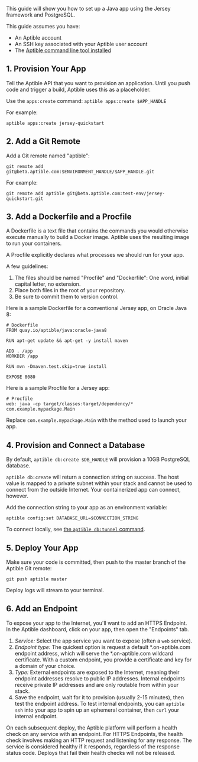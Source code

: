 This guide will show you how to set up a Java app using the Jersey framework and PostgreSQL.

This guide assumes you have:

- An Aptible account
- An SSH key associated with your Aptible user account
- The [Aptible command line tool installed](/topics/cli/how-to-install-cli)

## 1. Provision Your App

Tell the Aptible API that you want to provision an application. Until you push code and trigger a build, Aptible uses this as a placeholder.

Use the `apps:create` command: `aptible apps:create $APP_HANDLE`

For example:

    aptible apps:create jersey-quickstart

## 2. Add a Git Remote

Add a Git remote named "aptible":

    git remote add git@beta.aptible.com:$ENVIRONMENT_HANDLE/$APP_HANDLE.git

For example:

    git remote add aptible git@beta.aptible.com:test-env/jersey-quickstart.git

## 3. Add a Dockerfile and a Procfile

A Dockerfile is a text file that contains the commands you would otherwise execute manually to build a Docker image. Aptible uses the resulting image to run your containers.

A Procfile explicitly declares what processes we should run for your app.

A few guidelines:

1. The files should be named "Procfile" and "Dockerfile": One word, initial capital letter, no extension.
2. Place both files in the root of your repository.
3. Be sure to commit them to version control.

Here is a sample Dockerfile for a conventional Jersey app, on Oracle Java 8:

    # Dockerfile
    FROM quay.io/aptible/java:oracle-java8

    RUN apt-get update && apt-get -y install maven

    ADD . /app
    WORKDIR /app

    RUN mvn -Dmaven.test.skip=true install

    EXPOSE 8080

Here is a sample Procfile for a Jersey app:

    # Procfile
    web: java -cp target/classes:target/dependency/* com.example.mypackage.Main

Replace `com.example.mypackage.Main` with the method used to launch your app.

## 4. Provision and Connect a Database

By default, `aptible db:create $DB_HANDLE` will provision a 10GB PostgreSQL database.

`aptible db:create` will return a connection string on success. The host value is mapped to a private subnet within your stack and cannot be used to connect from the outside Internet. Your containerized app can connect, however.

Add the connection string to your app as an environment variable:

    aptible config:set DATABASE_URL=$CONNECTION_STRING

To connect locally, see [the `aptible db:tunnel` command](/topics/cli/how-to-connect-to-database-from-outside/).

## 5. Deploy Your App

Make sure your code is committed, then push to the master branch of the Aptible Git remote:

    git push aptible master

Deploy logs will stream to your terminal.

## 6. Add an Endpoint

To expose your app to the Internet, you'll want to add an HTTPS Endpoint. In the Aptible dashboard, click on your app, then open the "Endpoints" tab. 

1. *Service:* Select the app service you want to expose (often a `web` service).
2. *Endpoint type:* The quickest option is request a default *.on-aptible.com endpoint address, which will serve the *.on-aptible.com wildcard certificate. With a custom endpoint, you provide a certificate and key for a domain of your choice.
3. *Type:* External endpoints are exposed to the Internet, meaning their endpoint addresses resolve to public IP addresses. Internal endpoints receive private IP addresses and are only routable from within your stack.
4. Save the endpoint, wait for it to provision (usually 2-15 minutes), then test the endpoint address. To test internal endpoints, you can `aptible ssh`
 into your app to spin up an ephemeral container, then `curl` your internal endpoint.

On each subsequent deploy, the Aptible platform will perform a health check on any service with an endpoint. For HTTPS Endpoints, the health check involves making an HTTP request and listening for any response. The service is considered healthy if it responds, regardless of the response status code. Deploys that fail their health checks will not be released.
